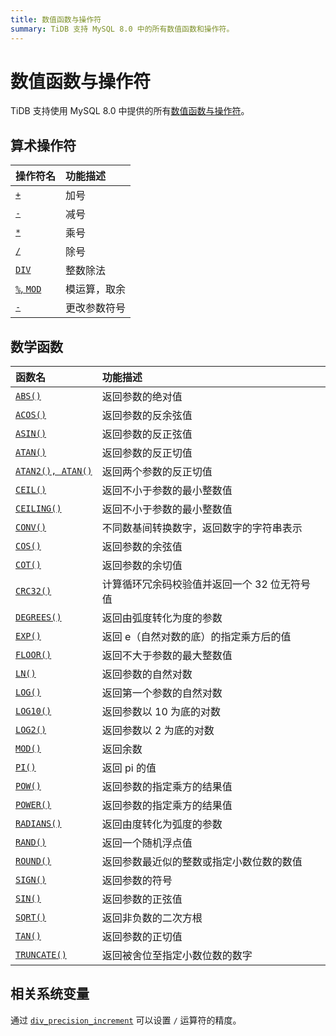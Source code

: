 ```yaml
---
title: 数值函数与操作符
summary: TiDB 支持 MySQL 8.0 中的所有数值函数和操作符。
---
```


# 数值函数与操作符

TiDB 支持使用 MySQL 8.0 中提供的所有[数值函数与操作符](https://dev.mysql.com/doc/refman/8.0/en/numeric-functions.html)。

## 算术操作符

| 操作符名     | 功能描述                       |
|:-------------|:--------------------------------|
| [`+`](https://dev.mysql.com/doc/refman/8.0/en/arithmetic-functions.html#operator_plus)        | 加号                 |
| [`-`](https://dev.mysql.com/doc/refman/8.0/en/arithmetic-functions.html#operator_minus)       | 减号                    |
| [`*`](https://dev.mysql.com/doc/refman/8.0/en/arithmetic-functions.html#operator_times)       | 乘号           |
| [`/`](https://dev.mysql.com/doc/refman/8.0/en/arithmetic-functions.html#operator_divide)      | 除号                 |
| [`DIV`](https://dev.mysql.com/doc/refman/8.0/en/arithmetic-functions.html#operator_div)       | 整数除法                  |
| [`%`, `MOD`](https://dev.mysql.com/doc/refman/8.0/en/arithmetic-functions.html#operator_mod)  | 模运算，取余                   |
| [`-`](https://dev.mysql.com/doc/refman/8.0/en/arithmetic-functions.html#operator_unary-minus) | 更改参数符号   |

## 数学函数

| 函数名                                                                                                      | 功能描述                                                       |
|:----------------------------------------------------------------------------------------------------------|:------------------------------------------------------------------|
| [`ABS()`](https://dev.mysql.com/doc/refman/8.0/en/mathematical-functions.html#function_abs)               | 返回参数的绝对值                                         |
| [`ACOS()`](https://dev.mysql.com/doc/refman/8.0/en/mathematical-functions.html#function_acos)             | 返回参数的反余弦值                                             |
| [`ASIN()`](https://dev.mysql.com/doc/refman/8.0/en/mathematical-functions.html#function_asin)             | 返回参数的反正弦值                                               |
| [`ATAN()`](https://dev.mysql.com/doc/refman/8.0/en/mathematical-functions.html#function_atan)             | 返回参数的反正切值                                            |
| [`ATAN2(), ATAN()`](https://dev.mysql.com/doc/refman/8.0/en/mathematical-functions.html#function_atan2)   | 返回两个参数的反正切值                  |
| [`CEIL()`](https://dev.mysql.com/doc/refman/8.0/en/mathematical-functions.html#function_ceil)             | 返回不小于参数的最小整数值   |
| [`CEILING()`](https://dev.mysql.com/doc/refman/8.0/en/mathematical-functions.html#function_ceiling)       | 返回不小于参数的最小整数值  |
| [`CONV()`](https://dev.mysql.com/doc/refman/8.0/en/mathematical-functions.html#function_conv)             | 不同数基间转换数字，返回数字的字符串表示   |
| [`COS()`](https://dev.mysql.com/doc/refman/8.0/en/mathematical-functions.html#function_cos)               | 返回参数的余弦值                                                 |
| [`COT()`](https://dev.mysql.com/doc/refman/8.0/en/mathematical-functions.html#function_cot)               | 返回参数的余切值                                              |
| [`CRC32()`](https://dev.mysql.com/doc/refman/8.0/en/mathematical-functions.html#function_crc32)           | 计算循环冗余码校验值并返回一个 32 位无符号值             |
| [`DEGREES()`](https://dev.mysql.com/doc/refman/8.0/en/mathematical-functions.html#function_degrees)       | 返回由弧度转化为度的参数              |
| [`EXP()`](https://dev.mysql.com/doc/refman/8.0/en/mathematical-functions.html#function_exp)               | 返回 e（自然对数的底）的指定乘方后的值                                         |
| [`FLOOR()`](https://dev.mysql.com/doc/refman/8.0/en/mathematical-functions.html#function_floor)           | 返回不大于参数的最大整数值    |
| [`LN()`](https://dev.mysql.com/doc/refman/8.0/en/mathematical-functions.html#function_ln)                 | 返回参数的自然对数                   |
| [`LOG()`](https://dev.mysql.com/doc/refman/8.0/en/mathematical-functions.html#function_log)               | 返回第一个参数的自然对数                |
| [`LOG10()`](https://dev.mysql.com/doc/refman/8.0/en/mathematical-functions.html#function_log10)           | 返回参数以 10 为底的对数                    |
| [`LOG2()`](https://dev.mysql.com/doc/refman/8.0/en/mathematical-functions.html#function_log2)             | 返回参数以 2 为底的对数                       |
| [`MOD()`](https://dev.mysql.com/doc/refman/8.0/en/mathematical-functions.html#function_mod)               | 返回余数                                              |
| [`PI()`](https://dev.mysql.com/doc/refman/8.0/en/mathematical-functions.html#function_pi)                 | 返回 pi 的值                                           |
| [`POW()`](https://dev.mysql.com/doc/refman/8.0/en/mathematical-functions.html#function_pow)               | 返回参数的指定乘方的结果值                 |
| [`POWER()`](https://dev.mysql.com/doc/refman/8.0/en/mathematical-functions.html#function_power)           | 返回参数的指定乘方的结果值                 |
| [`RADIANS()`](https://dev.mysql.com/doc/refman/8.0/en/mathematical-functions.html#function_radians)       | 返回由度转化为弧度的参数                  |
| [`RAND()`](https://dev.mysql.com/doc/refman/8.0/en/mathematical-functions.html#function_rand)             | 返回一个随机浮点值    |
| [`ROUND()`](https://dev.mysql.com/doc/refman/8.0/en/mathematical-functions.html#function_round)           | 返回参数最近似的整数或指定小数位数的数值                                                |
| [`SIGN()`](https://dev.mysql.com/doc/refman/8.0/en/mathematical-functions.html#function_sign)             | 返回参数的符号      |
| [`SIN()`](https://dev.mysql.com/doc/refman/8.0/en/mathematical-functions.html#function_sin)               | 返回参数的正弦值                       |
| [`SQRT()`](https://dev.mysql.com/doc/refman/8.0/en/mathematical-functions.html#function_sqrt)             | 返回非负数的二次方根                          |
| [`TAN()`](https://dev.mysql.com/doc/refman/8.0/en/mathematical-functions.html#function_tan)               | 返回参数的正切值   |
| [`TRUNCATE()`](https://dev.mysql.com/doc/refman/8.0/en/mathematical-functions.html#function_truncate)     | 返回被舍位至指定小数位数的数字     |

## 相关系统变量

通过 [`div_precision_increment`](/system-variables.md#div_precision_increment-从-v800-版本开始引入) 可以设置 `/` 运算符的精度。
